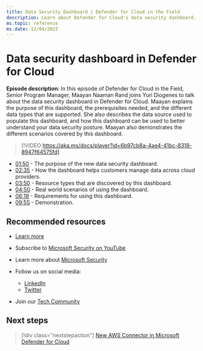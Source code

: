 ```yaml
---
title: Data Security Dashboard | Defender for Cloud in the Field 
description: Learn about Defender for Cloud's data security dashboard.
ms.topic: reference
ms.date: 12/04/2023
---
```


# Data security dashboard in Defender for Cloud

**Episode description**: In this episode of Defender for Cloud in the Field, Senior Program Manager, Maayan Naaman Rand joins Yuri Diogenes to talk about the data security dashboard in Defender for Cloud. Maayan explains the purpose of this dashboard, the prerequisites needed, and the different data types that are supported. She also describes the data source used to populate this dashboard, and how this dashboard can be used to better understand your data security posture. Maayan also demonstrates the different scenarios covered by this dashboard.

> [!VIDEO https://aka.ms/docs/player?id=6b97cb8a-4ae4-41bc-8318-8947f64575fd]

- [01:50](/shows/mdc-in-the-field/data-security#time=01m50s) - The purpose of the new data security dashboard.
- [02:35](/shows/mdc-in-the-field/data-security#time=02m35s) - How the dashboard helps customers manage data across cloud providers.
- [03:50](/shows/mdc-in-the-field/data-security#time=03m50s) - Resource types that are discovered by this dashboard.
- [04:50](/shows/mdc-in-the-field/data-security#time=04m50s) - Real world scenarios of using the dashboard.
- [06:18](/shows/mdc-in-the-field/data-security#time=06m18s) - Requirements for using this dashboard.
- [09:55](/shows/mdc-in-the-field/data-security#time=09m55s) - Demonstration.

## Recommended resources

- [Learn more](https://techcommunity.microsoft.com/t5/microsoft-defender-for-cloud/announcing-microsoft-defender-for-cloud-capabilities-to-counter/ba-p/3876012)
- Subscribe to [Microsoft Security on YouTube](https://www.youtube.com/playlist?list=PL3ZTgFEc7LysiX4PfHhdJPR7S8mGO14YS)
- Learn more about [Microsoft Security](https://msft.it/6002T9HQY)

- Follow us on social media:

  - [LinkedIn](https://www.linkedin.com/showcase/microsoft-security/)
  - [Twitter](https://twitter.com/msftsecurity)

- Join our [Tech Community](https://aka.ms/SecurityTechCommunity)

## Next steps

> [!div class="nextstepaction"]
> [New AWS Connector in Microsoft Defender for Cloud](episode-one.md)

